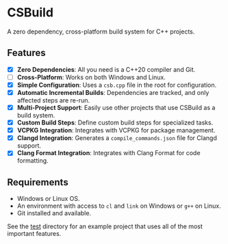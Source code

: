 # CSBuild
A zero dependency, cross-platform build system for C++ projects.

## Features
- [x] **Zero Dependencies**: All you need is a C++20 compiler and Git.
- [ ] **Cross-Platform**: Works on both Windows and Linux.
- [x] **Simple Configuration**: Uses a `csb.cpp` file in the root for configuration.
- [x] **Automatic Incremental Builds**: Dependencies are tracked, and only affected steps are re-run.
- [x] **Multi-Project Support**: Easily use other projects that use CSBuild as a build system.
- [x] **Custom Build Steps**: Define custom build steps for specialized tasks.
- [x] **VCPKG Integration**: Integrates with VCPKG for package management.
- [x] **Clangd Integration**: Generates a `compile_commands.json` file for Clangd support.
- [x] **Clang Format Integration**: Integrates with Clang Format for code formatting.

## Requirements
- Windows or Linux OS.
- An environment with access to `cl` and `link` on Windows or `g++` on Linux.
- Git installed and available.

See the [test](test) directory for an example project that uses all of the most important features.
